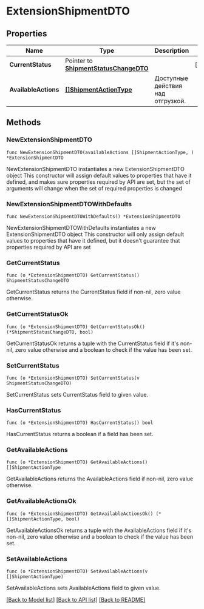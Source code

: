 # ExtensionShipmentDTO

## Properties

Name | Type | Description | Notes
------------ | ------------- | ------------- | -------------
**CurrentStatus** | Pointer to [**ShipmentStatusChangeDTO**](ShipmentStatusChangeDTO.md) |  | [optional] 
**AvailableActions** | [**[]ShipmentActionType**](ShipmentActionType.md) | Доступные действия над отгрузкой. | 

## Methods

### NewExtensionShipmentDTO

`func NewExtensionShipmentDTO(availableActions []ShipmentActionType, ) *ExtensionShipmentDTO`

NewExtensionShipmentDTO instantiates a new ExtensionShipmentDTO object
This constructor will assign default values to properties that have it defined,
and makes sure properties required by API are set, but the set of arguments
will change when the set of required properties is changed

### NewExtensionShipmentDTOWithDefaults

`func NewExtensionShipmentDTOWithDefaults() *ExtensionShipmentDTO`

NewExtensionShipmentDTOWithDefaults instantiates a new ExtensionShipmentDTO object
This constructor will only assign default values to properties that have it defined,
but it doesn't guarantee that properties required by API are set

### GetCurrentStatus

`func (o *ExtensionShipmentDTO) GetCurrentStatus() ShipmentStatusChangeDTO`

GetCurrentStatus returns the CurrentStatus field if non-nil, zero value otherwise.

### GetCurrentStatusOk

`func (o *ExtensionShipmentDTO) GetCurrentStatusOk() (*ShipmentStatusChangeDTO, bool)`

GetCurrentStatusOk returns a tuple with the CurrentStatus field if it's non-nil, zero value otherwise
and a boolean to check if the value has been set.

### SetCurrentStatus

`func (o *ExtensionShipmentDTO) SetCurrentStatus(v ShipmentStatusChangeDTO)`

SetCurrentStatus sets CurrentStatus field to given value.

### HasCurrentStatus

`func (o *ExtensionShipmentDTO) HasCurrentStatus() bool`

HasCurrentStatus returns a boolean if a field has been set.

### GetAvailableActions

`func (o *ExtensionShipmentDTO) GetAvailableActions() []ShipmentActionType`

GetAvailableActions returns the AvailableActions field if non-nil, zero value otherwise.

### GetAvailableActionsOk

`func (o *ExtensionShipmentDTO) GetAvailableActionsOk() (*[]ShipmentActionType, bool)`

GetAvailableActionsOk returns a tuple with the AvailableActions field if it's non-nil, zero value otherwise
and a boolean to check if the value has been set.

### SetAvailableActions

`func (o *ExtensionShipmentDTO) SetAvailableActions(v []ShipmentActionType)`

SetAvailableActions sets AvailableActions field to given value.



[[Back to Model list]](../README.md#documentation-for-models) [[Back to API list]](../README.md#documentation-for-api-endpoints) [[Back to README]](../README.md)


